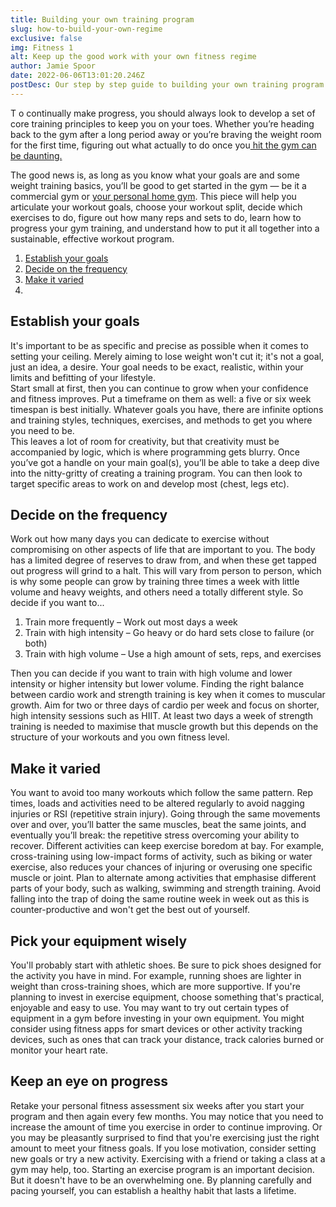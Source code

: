```yaml
---
title: Building your own training program
slug: how-to-build-your-own-regime
exclusive: false
img: Fitness 1
alt: Keep up the good work with your own fitness regime
author: Jamie Spoor
date: 2022-06-06T13:01:20.246Z
postDesc: Our step by step guide to building your own training program
---
```

T o continually make progress, you should always look to develop a set of core training principles to keep you on your toes. Whether you’re heading back to the gym after a long period away or you’re braving the weight room for the first time, figuring out what actually to do once you[ hit the gym can be daunting.](https://traininblocks.com/blog/fact-vs-fiction-the-fitness-myths/)

The good news is, as long as you know what your goals are and some weight training basics, you’ll be good to get started in the gym — be it a commercial gym or [your personal home gym](https://barbend.com/best-home-gyms/). This piece will help you articulate your workout goals, choose your workout split, decide which exercises to do, figure out how many reps and sets to do, learn how to progress your gym training, and understand how to put it all together into a  sustainable, effective workout program.

1. [Establish your goals ](<## Establish your goals>)
2. [Decide on the frequency](<## Decide on the frequency>)
3. [Make it varied](<## Make it varied>)
4.

## Establish your goals

It's important to be as specific and precise as possible when it comes to setting your ceiling. Merely aiming to lose weight won't cut it; it's not a goal, just an idea, a desire. Your goal needs to be exact, realistic, within your limits and befitting of your lifestyle.  \
Start small at first, then you can continue to grow when your confidence and fitness improves. Put a timeframe on them as well: a five or six week timespan is best initially. Whatever goals you have, there are infinite options and training styles, techniques, exercises, and methods to  get you where you need to be. \
This leaves a lot of room for creativity, but that creativity must be accompanied by logic, which is where programming gets blurry. Once you’ve got a handle on your main goal(s), you’ll be able to take a deep dive into the nitty-gritty of creating a training program. You can then look to target specific areas to work on and  develop most (chest, legs etc).      

## Decide on the frequency

Work out how many days you can dedicate to exercise without compromising on other aspects of life that are   important to you. The body has a limited degree of reserves to draw from, and when these get tapped out progress will grind to a halt. This will vary from person to person, which is why some people can grow by training three times a week with little volume and heavy weights, and others need a totally different style. So decide if you want to...

1. Train more frequently – Work out most days a week
2. Train with high intensity – Go heavy or do hard sets close to failure (or both)
3. Train with high volume – Use a high amount of sets, reps, and exercises

Then you can decide if you want to train with high volume and lower intensity or higher intensity but lower volume.  Finding the right balance between cardio work and strength training is key when it comes to muscular growth. Aim for two or three days of cardio per week and focus on shorter, high intensity sessions such as HIIT. At least two days a week of strength training is needed to maximise that muscle growth but this depends on the structure of your workouts and you own fitness level. 

## Make it varied

You want to avoid too many workouts which follow the same pattern. Rep times, loads and activities need to be altered regularly to avoid nagging injuries or RSI (repetitive strain injury).
Going through the same movements over and over, you’ll batter the same muscles, beat the same joints, and eventually you’ll break: the repetitive stress overcoming your ability to recover.
Different activities can keep exercise boredom at bay. For example, cross-training using low-impact forms of activity, such as biking or water exercise, also reduces your chances of injuring or overusing one specific muscle or joint. Plan to alternate among activities that emphasise different parts of your body, such as walking, swimming and strength training. Avoid falling into the trap of doing the same routine week in week out  as this is counter-productive and won't get the best out of yourself. 

## Pick your equipment wisely

You'll probably start with athletic shoes. Be sure to pick shoes designed for the activity you have in mind. For example, running shoes are lighter in weight than cross-training shoes, which are more supportive. If you're planning to invest in exercise equipment, choose something that's practical, enjoyable and easy to use. 
You may want to try out certain types of equipment in a gym before investing in your own equipment. You might consider using fitness apps for smart devices or other activity tracking devices, such as ones that can  track your distance, track calories burned or monitor your heart rate.

## Keep an eye on progress

Retake your personal fitness assessment six weeks after you start your program and then again every few months. You may notice that you need to increase the amount of time you exercise in order to continue improving. Or you may be pleasantly surprised to find that you're exercising just the right amount to meet your fitness goals.
If you lose motivation, consider setting new goals or try a new activity. Exercising with a friend or taking a class at a gym may help, too.
Starting an exercise program is an important decision. But it doesn't have to be an overwhelming one. By planning carefully and pacing yourself, you can establish a healthy habit that lasts a lifetime.